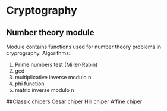 # Cryptography
## Number theory module
Module contains functions used for number theory problems in cryprography.
Algorithms: 
1. Prime numbers test (Miller-Rabin)
2. gcd
3. multiplicative inverse modulo n
4. phi function
5. matrix inverse modulo n

##Classic chipers
Cesar chiper
Hill chiper
Affine chiper
